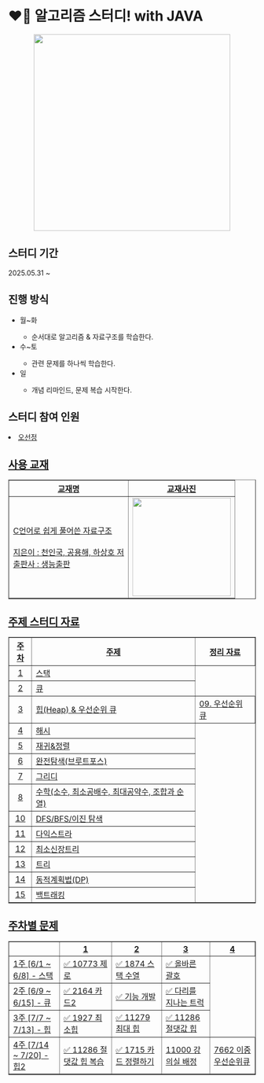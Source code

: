 
<h1>❤️‍🔥 알고리즘 스터디! with JAVA</h1>
<div align="center">
  <img src = "https://github.com/user-attachments/assets/2e9d4adc-6dc3-4006-bb13-412309621954" width = 400px>
</div>


<h2>스터디 기간</h2>
<div>2025.05.31 ~ </div>

<h2>진행 방식</h2>
<ul>
  <li>월~화</li>
  <ul>
    <li>순서대로 알고리즘 & 자료구조를 학습한다.</li>
  </ul>
  <li>수~토</li>
  <ul>
    <li>관련 문제를 하나씩 학습한다.</li>
  </ul>
  <li>일</li>
  <ul>
    <li>개념 리마인드, 문제 복습 시작한다.</li>
  </ul>
</ul>

<h2>스터디 참여 인원</h2>

<li>
  <a href="https://github.com/sunJ0120">오선정
</li>

<h2>사용 교재</h2>
<div align = "center">
  <table border="1">
  <tr>
    <th>교재명</th>
    <th>교재사진</th>
  </tr>
    <td>
      C언어로 쉽게 풀어쓴 자료구조
      <br><br>
      지은이 : 천인국, 공용해, 하상호 저
      <br>
      출판사 : 생능출판
    </td>
    <td><img src="https://github.com/user-attachments/assets/42203940-921c-4417-95a3-a69b4f34cbd3" width=200px></td>
</table>
</div>

<h2>주제 스터디 자료 </h2>
<div align="center">
  <table border="1">
  <tr>
    <th>주차</th>
    <th>주제</th>
    <th>정리 자료</th>
  </tr>
  <tr><td><div align="center">1</div></td><td>스택</td></tr>
  <tr><td><div align="center">2</div></td><td>큐</td></tr>
  <tr>
    <td>
      <div align="center">3</div>
    </td>
    <td>
      힙(Heap) & 우선순위 큐
    </td>
    <td>
      <a href="https://humdrum-lobster-dc7.notion.site/09-22b5ce675819801a967eded566afe066?source=copy_link">
        09. 우선순위 큐
      </a>
    </td>
  </tr>
  <tr><td><div align="center">4</div></td><td>해시</td></tr>
  <tr><td><div align="center">5</div></td><td>재귀&정렬</td></tr>
  <tr><td><div align="center">6</div></td><td>완전탐색(브루트포스)</td></tr>
  <tr><td><div align="center">7</div></td><td>그리디</td></tr>
  <tr><td><div align="center">8</div></td><td>수학(소수, 최소공배수, 최대공약수, 조합과 순열)</td></tr>
  <tr><td><div align="center">10</div></td><td>DFS/BFS/이진 탐색</td></tr>
  <tr><td><div align="center">11</div></td><td>다익스트라</td></tr>
  <tr><td><div align="center">12</div></td><td>최소신장트리</td></tr>
  <tr><td><div align="center">13</div></td><td>트리</td></tr>
  <tr><td><div align="center">14</div></td><td>동적계획법(DP)</td></tr>
  <tr><td><div align="center">15</div></td><td>백트래킹</td></tr>
</table>
</div>

<h2>주차별 문제</h2>
<div align="center">
  <table border="1">
<tr>
  <th></th>
  <th>1</th>
  <th>2</th>
  <th>3</th>
  <th>4</th>
</tr>
<tr>
  <td>1주 [6/1 ~ 6/8] - 스택</td>
  <td><a href="https://www.acmicpc.net/problem/10773">✅ 10773 제로</a></td>
  <td><a href="https://www.acmicpc.net/problem/1874">✅ 1874 스택 수열</a></td>
  <td><a href="https://school.programmers.co.kr/learn/courses/30/lessons/12909">✅ 올바른 괄호</a></td>
</tr>
<tr>
  <td>2주 [6/9 ~ 6/15] - 큐</td>
  <td><a href="https://www.acmicpc.net/problem/2164">✅ 2164 카드2</a></td>
  <td><a href="https://school.programmers.co.kr/learn/courses/30/lessons/42586">✅ 기능 개발</a></td>
  <td><a href="https://school.programmers.co.kr/learn/courses/30/lessons/42583">✅ 다리를 지나는 트럭</a></td>
</tr>   
<tr>
  <td>3주 [7/7 ~ 7/13] - 힙</td>
  <td><a href="https://www.acmicpc.net/problem/1927">✅ 1927 최소힙</a></td>
  <td><a href="https://www.acmicpc.net/problem/11279">✅ 11279 최대 힙</a></td>
  <td><a href="https://www.acmicpc.net/problem/11286">✅ 11286 절댓값 힙</a></td>
</tr>  
<tr>
  <td>4주 [7/14 ~ 7/20] - 힙2</td>
  <td><a href="https://www.acmicpc.net/problem/11286">✅ 11286 절댓값 힙 복습</a></td>
  <td><a href="https://www.acmicpc.net/problem/1715">✅ 1715 카드 정렬하기</a></td>
  <td><a href="https://www.acmicpc.net/problem/11000">11000 강의실 배정</a></td>
  <td><a href="https://www.acmicpc.net/problem/7662">7662 이중우선순위큐</a></td> 
</tr>  
  </table>
<!-- <tr>
  <td>4주 [7/14 ~ 7/20] - 해시</td>
  <td><a href="https://school.programmers.co.kr/learn/courses/30/lessons/42576">완주하지 못한 선수</a></td>
  <td><a href="https://school.programmers.co.kr/learn/courses/30/lessons/1845">폰켓몬</a></td>
  <td><a href="https://school.programmers.co.kr/learn/courses/30/lessons/42577">전화번호 목록</a></td>
  <td><a href="https://school.programmers.co.kr/learn/courses/30/lessons/42578">의상</a></td> 
  <td><a href="https://school.programmers.co.kr/learn/courses/30/lessons/42579">베스트앨범</a></td> 
</tr>
<tr>
  <td>5주 [7/21 ~ 7/27] - 재귀 & 정렬</td>
  <td><a href="https://www.acmicpc.net/problem/25501">25501 재귀의 귀재</a></td>
  <td><a href="https://school.programmers.co.kr/learn/courses/30/lessons/12946">하노이의 탑</a></td>
  <td><a href="https://school.programmers.co.kr/learn/courses/30/lessons/68936">쿼드압축 후 개수 세기</a></td>
  <td><a href="https://www.acmicpc.net/problem/2750">2750 수 정렬하기</a></td> 
  <td><a href="https://www.acmicpc.net/problem/1427">1427 소트인사이드</a></td> 
</tr>
<tr>
  <td>6주 [7/28 ~ 8/3] - 정렬</td>
  <td><a href="https://www.acmicpc.net/problem/11399">11399 ATM</a></td>
  <td><a href="https://www.acmicpc.net/problem/11004">11004 K번째 수</a></td>
  <td><a href="https://www.acmicpc.net/problem/2751">2751 수 정렬하기2</a></td>
  <td><a href="https://school.programmers.co.kr/learn/courses/30/lessons/42748">K번째수</a></td> 
  <td><a href="https://school.programmers.co.kr/learn/courses/30/lessons/68644">두 개 뽑아서 더하기</a></td> 
</tr>
<tr>
  <td>7주 [8/4 ~ 8/10] - 정렬</td>
  <td><a href="https://school.programmers.co.kr/learn/courses/30/lessons/42747">H-index</a></td>
  <td><a href="https://school.programmers.co.kr/learn/courses/30/lessons/12917">문자열 내림차순으로 배치하기</a></td>
  <td><a href="https://school.programmers.co.kr/learn/courses/30/lessons/12915">문자열 내 마음대로 정렬하기</a></td>
  <td><a href="https://school.programmers.co.kr/learn/courses/30/lessons/17686">파일명 정렬</a></td> 
  <td><a href="https://school.programmers.co.kr/learn/courses/30/lessons/42746">가장 큰 수</a></td> 
</tr>
<tr>
  <td>8주 [8/11 ~ 8/17] - 완전 탐색 알고리즘</td>
  <td><a href="https://www.acmicpc.net/problem/1145">1145 적어도 대부분의 배수</a></td>
  <td><a href="https://school.programmers.co.kr/learn/courses/30/lessons/42840">모의고사</a></td>
  <td><a href="https://school.programmers.co.kr/learn/courses/30/lessons/42842">카펫</a></td>
  <td><a href="https://school.programmers.co.kr/learn/courses/30/lessons/42839">소수 찾기</a></td> 
</tr>
<tr>
  <td>9주 [8/18 ~ 8/24] - 그리디 알고리즘</td>
  <td><a href="https://www.acmicpc.net/problem/11047">동전 0</a></td>
  <td><a href="https://www.acmicpc.net/problem/1541">잃어버린 괄호</a></td>
  <td><a href="https://school.programmers.co.kr/learn/courses/30/lessons/42862">체육복</a></td>
  <td><a href="https://www.acmicpc.net/problem/1931">회의실 배정</a></td> 
</tr>
<tr>
  <td>10주 [8/25 ~ 8/31] - 수학</td>
  <td><a href="https://www.acmicpc.net/problem/2960">에라토스테네스의 체</a></td>
  <td><a href="https://www.acmicpc.net/problem/1934">최소공배수</a></td>
  <td><a href="https://www.acmicpc.net/problem/1850">최대공약수</a></td>
  <td><a href="https://www.acmicpc.net/problem/15651">N과 M</a></td> 
</tr>
<tr>
  <td>11주 [9/1 ~ 9/7] - DFS/BFS (1)</td>
  <td><a href="https://school.programmers.co.kr/learn/courses/30/lessons/43165">타겟 넘버</a></td>
  <td><a href="https://www.acmicpc.net/problem/11724">연결 요소의 개수</a></td>
  <td><a href="https://www.acmicpc.net/problem/13023">ABCDE</a></td>
  <td><a href="https://www.acmicpc.net/problem/1260">1260 DFS와 BFS</a></td> 
</tr>
<tr>
  <td>12주 [9/8 ~ 9/14] - DFS/BFS (2)</td>
  <td><a href="https://www.acmicpc.net/problem/2178">미로 탐색</a></td>
  <td><a href="https://school.programmers.co.kr/learn/courses/30/lessons/1844">게임 맵 최단 거리</a></td>
  <td><a href="https://school.programmers.co.kr/learn/courses/30/lessons/86971">전력망을 둘로 나누기</a></td>
  <td><a href="https://school.programmers.co.kr/learn/courses/30/lessons/49189">가장 먼 노드</a></td> 
</tr>
<tr>
  <td>13주 [9/15 ~ 9/21] - 이진탐색</td>
  <td><a href="https://www.acmicpc.net/problem/1920">1920 수 찾기</a></td>
  <td><a href="https://www.acmicpc.net/problem/2343">2343 기타 레슨</a></td>
  <td><a href="https://www.acmicpc.net/problem/1072">1072 게임</a></td>
  <td><a href="https://school.programmers.co.kr/learn/courses/30/lessons/72412">순위 검색</a></td>
  <td><a href="https://school.programmers.co.kr/learn/courses/30/lessons/43238">입국 심사</a></td>
</tr>
<tr>
  <td>14주 [9/22 ~ 9/28] - 다익스트라</td>
  <td><a href="https://www.acmicpc.net/problem/18352">18352 특정 거리의 도시 찾기</a></td>
  <td><a href="https://www.acmicpc.net/problem/1753">1753 최단경로</a></td>
  <td><a href="https://www.acmicpc.net/problem/1916">1916 최소비용 구하기</a></td>
  <td><a href="https://school.programmers.co.kr/learn/courses/30/lessons/12978">배달</a></td>
</tr>
<tr>
  <td>15주 [9/29 ~ 10/5] - 최소 신장 트리 & 트리</td>
  <td><a href="https://www.acmicpc.net/problem/1197">1197 최소 스패닝 트리</a></td>
  <td><a href="https://www.acmicpc.net/problem/1922">1922 네트워크 연결</a></td>
  <td><a href="https://www.acmicpc.net/problem/11725">11725 트리의 부모 찾기</a></td>
  <td><a href="https://www.acmicpc.net/problem/1068">1068 트리</a></td>
</tr>
<tr>
  <td>16주 [10/6 ~ 10/12] - 동적 계획법</td>
  <td><a href="https://www.acmicpc.net/problem/1463">1197 1로 만들기</a></td>
  <td><a href="https://www.acmicpc.net/problem/14501">14501 퇴사</a></td>
  <td><a href="https://www.acmicpc.net/problem/9095">9095 1,2,3 더하기</a></td>
  <td><a href="https://www.acmicpc.net/problem/11726">2×n 타일링</a></td>
  <td><a href="https://school.programmers.co.kr/learn/courses/30/lessons/12900">2×n 타일링</a></td>
</tr>
<tr>
  <td>17주 [] - 백트래킹</td>
  <td><a href="https://www.acmicpc.net/problem/9663">9663 N-Queen</a></td>
</tr> -->
</div>
